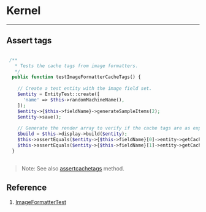 # Kernel
---


## Assert tags

```php

 /**
   * Tests the cache tags from image formatters.
   */
  public function testImageFormatterCacheTags() {
    
    // Create a test entity with the image field set.
    $entity = EntityTest::create([
      'name' => $this->randomMachineName(),
    ]);
    $entity->{$this->fieldName}->generateSampleItems(2);
    $entity->save();
    
    // Generate the render array to verify if the cache tags are as expected.
    $build = $this->display->build($entity);
    $this->assertEquals($entity->{$this->fieldName}[0]->entity->getCacheTags(), $build[$this->fieldName][0]['#cache']['tags'], 'First image cache tags is as expected');
    $this->assertEquals($entity->{$this->fieldName}[1]->entity->getCacheTags(), $build[$this->fieldName][1]['#cache']['tags'], 'Second image cache tags is as expected');
  }
  
```

>Note: See also [assertcachetags](/methods/assertcachetags.md) method.

## Reference
1. [ImageFormatterTest](https://github.com/drupal/drupal/blob/8.5.x/core/modules/image/tests/src/Kernel/ImageFormatterTest.php)